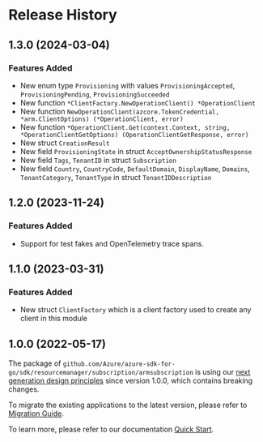 # Release History

## 1.3.0 (2024-03-04)
### Features Added

- New enum type `Provisioning` with values `ProvisioningAccepted`, `ProvisioningPending`, `ProvisioningSucceeded`
- New function `*ClientFactory.NewOperationClient() *OperationClient`
- New function `NewOperationClient(azcore.TokenCredential, *arm.ClientOptions) (*OperationClient, error)`
- New function `*OperationClient.Get(context.Context, string, *OperationClientGetOptions) (OperationClientGetResponse, error)`
- New struct `CreationResult`
- New field `ProvisioningState` in struct `AcceptOwnershipStatusResponse`
- New field `Tags`, `TenantID` in struct `Subscription`
- New field `Country`, `CountryCode`, `DefaultDomain`, `DisplayName`, `Domains`, `TenantCategory`, `TenantType` in struct `TenantIDDescription`


## 1.2.0 (2023-11-24)
### Features Added

- Support for test fakes and OpenTelemetry trace spans.


## 1.1.0 (2023-03-31)
### Features Added

- New struct `ClientFactory` which is a client factory used to create any client in this module


## 1.0.0 (2022-05-17)

The package of `github.com/Azure/azure-sdk-for-go/sdk/resourcemanager/subscription/armsubscription` is using our [next generation design principles](https://azure.github.io/azure-sdk/general_introduction.html) since version 1.0.0, which contains breaking changes.

To migrate the existing applications to the latest version, please refer to [Migration Guide](https://aka.ms/azsdk/go/mgmt/migration).

To learn more, please refer to our documentation [Quick Start](https://aka.ms/azsdk/go/mgmt).